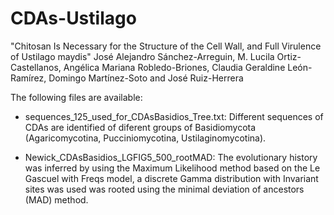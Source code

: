# CDAs-Ustilago
"Chitosan Is Necessary for the Structure of the Cell Wall, and Full Virulence of Ustilago maydis" José Alejandro Sánchez-Arreguin, M. Lucila Ortiz-Castellanos, Angélica Mariana Robledo-Briones, Claudia Geraldine León-Ramírez, Domingo Martínez-Soto and José Ruiz-Herrera

The following files are available:
* sequences_125_used_for_CDAsBasidios_Tree.txt: Different sequences of CDAs are identified of diferent groups of Basidiomycota (Agaricomycotina, Pucciniomycotina, Ustilaginomycotina).

* Newick_CDAsBasidios_LGFIG5_500_rootMAD: The evolutionary history was inferred by using the Maximum Likelihood method based on the Le Gascuel with Freqs model, a discrete Gamma distribution with Invariant sites was used was rooted using the minimal deviation of ancestors (MAD) method.
